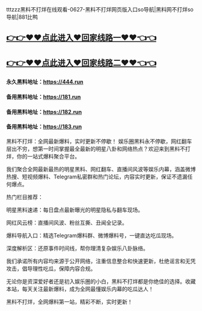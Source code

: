 tttzzz黑料不打烊在线观看-0627-黑料不打烊网页版入口so导航|黑料网不打烊so导航|881比鸭

## [👉👉♥♥点此进入♥回家线路一♥♥👈👈](https://unpkg.com/182run/index.html)
## [👉👉♥♥点此进入♥回家线路二♥♥👈👈](https://unpkg.com/182-1run/index.html)

#### 永久黑料地址：https://444.run
#### 备用黑料地址：https://181.run
#### 备用黑料地址：https://182.run
#### 备用黑料地址：https://183.run

黑料不打烊：全网最新爆料，实时更新不停歇！
娱乐圈黑料永不停歇，网红翻车层出不穷，想第一时间掌握最全最新的明星八卦和网络热点？欢迎来到黑料不打烊，你的一站式爆料聚合平台。

我们聚合全网最新最热的明星黑料、网红翻车、直播间风波等娱乐内幕，涵盖微博热搜、短视频爆料、Telegram私密群和热门论坛，内容实时更新，保证不遗漏任何爆点。

热门栏目推荐：

明星黑料速递：每日盘点最新曝光的明星隐私与翻车现场。

网红风云榜：直播间风波、粉丝互撕、丑闻全记录。

爆料导航入口：精选Telegram爆料群、微博爆料号，一键直达吃瓜现场。

深度解析区：还原事件时间线，帮你理清复杂娱乐八卦脉络。

我们承诺所有内容均来源于公开网络，注重信息整合和快速更新，杜绝谣言和无凭攻击，倡导理性吃瓜，保障内容合规。

无论你是资深爱好者还是初入娱乐圈的小白，黑料不打烊都是你绝佳的选择。收藏本站，每天关注最新爆料，成为全网最懂娱乐内幕的吃瓜达人！

黑料不打烊，全网爆料第一站，精彩不断，实时更新！
